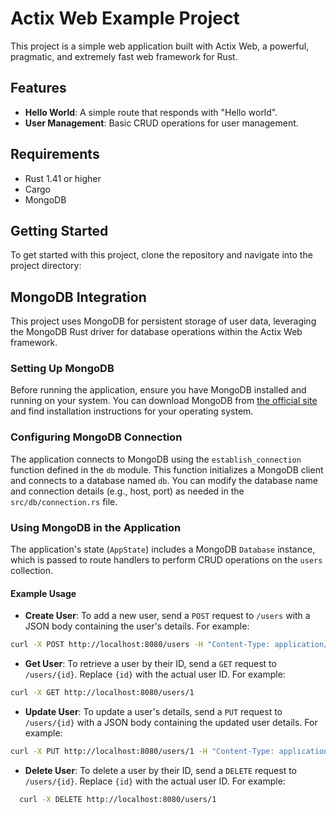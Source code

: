 # Actix Web Example Project

This project is a simple web application built with Actix Web, a powerful, pragmatic, and extremely fast web framework for Rust.

## Features

- **Hello World**: A simple route that responds with "Hello world".
- **User Management**: Basic CRUD operations for user management.

## Requirements

- Rust 1.41 or higher
- Cargo
- MongoDB

## Getting Started

To get started with this project, clone the repository and navigate into the project directory:

## MongoDB Integration

This project uses MongoDB for persistent storage of user data, leveraging the MongoDB Rust driver for database operations within the Actix Web framework.

### Setting Up MongoDB

Before running the application, ensure you have MongoDB installed and running on your system. You can download MongoDB from [the official site](https://www.mongodb.com/try/download/community) and find installation instructions for your operating system.

### Configuring MongoDB Connection

The application connects to MongoDB using the `establish_connection` function defined in the `db` module. This function initializes a MongoDB client and connects to a database named `db`. You can modify the database name and connection details (e.g., host, port) as needed in the `src/db/connection.rs` file.

### Using MongoDB in the Application

The application's state (`AppState`) includes a MongoDB `Database` instance, which is passed to route handlers to perform CRUD operations on the `users` collection.

#### Example Usage

- **Create User**: To add a new user, send a `POST` request to `/users` with a JSON body containing the user's details. For example:

```bash
curl -X POST http://localhost:8080/users -H "Content-Type: application/json" -d '{"id": 1, "name": "John Doe", "email": "john@example.com"}'
```

- **Get User**: To retrieve a user by their ID, send a `GET` request to `/users/{id}`. Replace `{id}` with the actual user ID. For example:

```bash
curl -X GET http://localhost:8080/users/1
```

- **Update User**: To update a user's details, send a `PUT` request to `/users/{id}` with a JSON body containing the updated user details. For example:

```bash
curl -X PUT http://localhost:8080/users/1 -H "Content-Type: application/json" -d '{"name": "Jane Doe", "email": "jane@example.com"}'
```

- **Delete User**: To delete a user by their ID, send a `DELETE` request to `/users/{id}`. Replace `{id}` with the actual user ID. For example:

```bash
  curl -X DELETE http://localhost:8080/users/1
```
